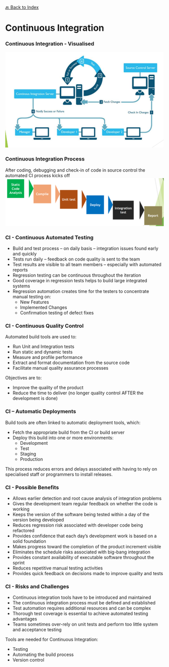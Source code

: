 [🔙 Back to Index](../index.md)

# Continuous Integration

### Continuous Integration - Visualised
![image16.png](assets/image16.png)

### Continuous Integration Process
After coding, debugging and check-in of code in source control the automated CI process kicks off
![image17.png](assets/image17.png)

### CI - Continuous Automated Testing 
* Build and test process – on daily basis – integration issues found early and quickly
* Tests run daily – feedback on code quality is sent to the team
* Test results are visible to all team members – especially with automated reports
* Regression testing can be continuous throughout the iteration
* Good coverage in regression tests helps to build large integrated systems
* Regression automation creates time for the testers to concentrate manual testing on:
  * New Features
  * Implemented Changes
  * Confirmation testing of defect fixes

### CI - Continuous Quality Control
Automated build tools are used to:
* Run Unit and Integration tests
* Run static and dynamic tests
* Measure and profile performance
* Extract and format documentation from the source code
* Facilitate manual quality assurance processes

Objectives are to:
* Improve the quality of the product
* Reduce the time to deliver (no longer quality control AFTER the development is done)

### CI – Automatic Deployments
Build tools are often linked to automatic deployment tools, which:
* Fetch the appropriate build from the CI or build server
* Deploy this build into one or more environments:
  * Development
  * Test
  * Staging
  * Production

This process reduces errors and delays associated with having to rely on
specialised staff or programmers to install releases.

### CI - Possible Benefits
* Allows earlier detection and root cause analysis of integration problems
* Gives the development team regular feedback on whether the code is working 
* Keeps the version of the software being tested within a day of the version being developed
* Reduces regression risk associated with developer code being refactored
* Provides confidence that each day’s development work is based on a solid foundation
* Makes progress toward the completion of the product increment visible
* Eliminates the schedule risks associated with big-bang integration 
* Provides constant availability of executable software throughout the sprint
* Reduces repetitive manual testing activities 
* Provides quick feedback on decisions made to improve quality and tests 

### CI - Risks and Challenges
* Continuous integration tools have to be introduced and maintained
* The continuous integration process must be defined and established
* Test automation requires additional resources and can be complex
* Thorough test coverage is essential to achieve automated testing advantages
* Teams sometimes over-rely on unit tests and perform too little system and
  acceptance testing 

Tools are needed for Continuous Integration:
* Testing
* Automating the build process
* Version control